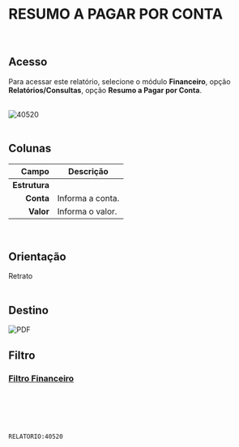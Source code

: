 # RESUMO A PAGAR POR CONTA
<br>

## Acesso
Para acessar este relatório, selecione o módulo **Financeiro**, opção **Relatórios/Consultas**, opção **Resumo a Pagar por Conta**.
<br>
<br>

![40520](https://raw.githubusercontent.com/netforcews/docs-siscom/master/relatorios/imagens/40520.png)
<br>
<br>

## Colunas
Campo | Descrição
--:|---
**Estrutura** | 
**Conta** | Informa a conta.
**Valor** | Informa o valor.
<br>

## Orientação
Retrato   
<br>

## Destino
 ![PDF](https://raw.githubusercontent.com/netforcews/docs-siscom/master/relatorios/imagens/pdf-48.png)
<br>

## Filtro
### [Filtro Financeiro](/geral/rep-filtro-fin-pagar-resumo.md)
<br>
<br>
<br>
<br>

```RELATORIO:40520```
